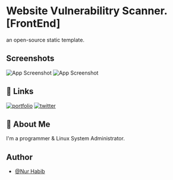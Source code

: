 # Website Vulnerabilitry Scanner. [FrontEnd]

an open-source static template.

## Screenshots

![App Screenshot](.img/ss1.png)
![App Screenshot](.img/ss2.png)

## 🔗 Links
[![portfolio](https://img.shields.io/badge/my_portfolio-000?style=for-the-badge&logo=ko-fi&logoColor=white)](https://www.nurhabib.ml/)
[![twitter](https://img.shields.io/badge/twitter-1DA1F2?style=for-the-badge&logo=twitter&logoColor=white)](https://twitter.com/mdnurhabib12)


## 🚀 About Me
I'm a programmer & Linux System Administrator.


## Author

- [@Nur Habib](https://www.github.com/thenurhabib)

